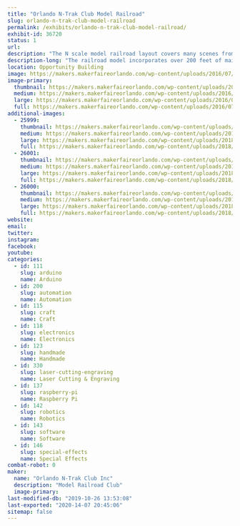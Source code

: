 ```yaml
---
title: "Orlando N-Trak Club Model Railroad"
slug: orlando-n-trak-club-model-railroad
permalink: /exhibits/orlando-n-trak-club-model-railroad/
exhibit-id: 36720
status: 1
url: 
description: "The N scale model railroad layout covers many scenes from Jacksonville, FL to Folkston, GA."
description-long: "The railroad model incorporates over 200 feet of mainline track depicting the route from Jacksonville, FL to Folkston, GA. Visitors drive trains past many well known landmarks, across rivers and thru wooded pine forests. Operation features such as control signals and crossing gates are controlled by various state of the art electronic technologies including Arduinos and Raspberry Pi. See and run trains on this national award winning layout"
location: Opportunity Building
image: https://makers.makerfaireorlando.com/wp-content/uploads/2016/07/Maker-Faire-B-1024x506.jpg
image-primary:
  thumbnail: https://makers.makerfaireorlando.com/wp-content/uploads/2016/07/Maker-Faire-B-150x150.jpg
  medium: https://makers.makerfaireorlando.com/wp-content/uploads/2016/07/Maker-Faire-B-300x148.jpg
  large: https://makers.makerfaireorlando.com/wp-content/uploads/2016/07/Maker-Faire-B-1024x506.jpg
  full: https://makers.makerfaireorlando.com/wp-content/uploads/2016/07/Maker-Faire-B.jpg
additional-images:
  - 25999:
    thumbnail: https://makers.makerfaireorlando.com/wp-content/uploads/2018/07/36002525_10216474822682821_7639903068963733504_o-150x150.jpg
    medium: https://makers.makerfaireorlando.com/wp-content/uploads/2018/07/36002525_10216474822682821_7639903068963733504_o-300x199.jpg
    large: https://makers.makerfaireorlando.com/wp-content/uploads/2018/07/36002525_10216474822682821_7639903068963733504_o-1024x681.jpg
    full: https://makers.makerfaireorlando.com/wp-content/uploads/2018/07/36002525_10216474822682821_7639903068963733504_o.jpg
  - 26001:
    thumbnail: https://makers.makerfaireorlando.com/wp-content/uploads/2018/07/36199906_10216474813562593_5590812083718455296_o-150x150.jpg
    medium: https://makers.makerfaireorlando.com/wp-content/uploads/2018/07/36199906_10216474813562593_5590812083718455296_o-300x199.jpg
    large: https://makers.makerfaireorlando.com/wp-content/uploads/2018/07/36199906_10216474813562593_5590812083718455296_o-1024x681.jpg
    full: https://makers.makerfaireorlando.com/wp-content/uploads/2018/07/36199906_10216474813562593_5590812083718455296_o.jpg
  - 26000:
    thumbnail: https://makers.makerfaireorlando.com/wp-content/uploads/2018/07/36088188_10216474828442965_3055995258329366528_o-150x150.jpg
    medium: https://makers.makerfaireorlando.com/wp-content/uploads/2018/07/36088188_10216474828442965_3055995258329366528_o-300x199.jpg
    large: https://makers.makerfaireorlando.com/wp-content/uploads/2018/07/36088188_10216474828442965_3055995258329366528_o-1024x681.jpg
    full: https://makers.makerfaireorlando.com/wp-content/uploads/2018/07/36088188_10216474828442965_3055995258329366528_o.jpg
website: 
email: 
twitter: 
instagram: 
facebook: 
youtube: 
categories:
  - id: 111
    slug: arduino
    name: Arduino
  - id: 200
    slug: automation
    name: Automation
  - id: 115
    slug: craft
    name: Craft
  - id: 118
    slug: electronics
    name: Electronics
  - id: 123
    slug: handmade
    name: Handmade
  - id: 330
    slug: laser-cutting-engraving
    name: Laser Cutting & Engraving
  - id: 137
    slug: raspberry-pi
    name: Raspberry Pi
  - id: 142
    slug: robotics
    name: Robotics
  - id: 143
    slug: software
    name: Software
  - id: 146
    slug: special-effects
    name: Special Effects
combat-robot: 0
maker:
  name: "Orlando N-Trak Club Inc"
  description: "Model Railroad Club"
  image-primary: 
last-modified-db: "2019-10-26 13:53:08"
last-exported: "2020-14-07 20:45:06"
sitemap: false
---
```


